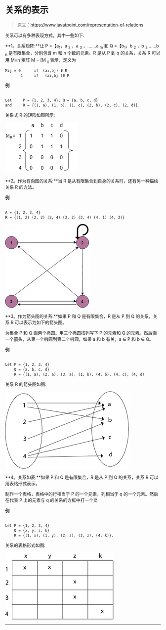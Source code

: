 # 关系的表示

> 原文：<https://www.javatpoint.com/representation-of-relations>

关系可以有多种表现方式。其中一些如下:

**1。关系矩阵:**让 P =【a<sub>1</sub>，a <sub>2</sub> ，a <sub>3</sub> ，.......a <sub>m</sub> 和 Q =【b<sub>1</sub>，b <sub>2</sub> ，b <sub>3</sub> ......b <sub>n</sub> 是有限集合，分别包含 m 和 n 个数的元素。R 是从 P 到 q 的关系，关系 R 可以用 M×n 矩阵 M = [M <sub>ij</sub> 表示，定义为

```
Mij = 0      if  (ai,bj) ∉ R
       1     if   (ai,bj )∈ R

```

**例**

```

Let     P = {1, 2, 3, 4}, Q = {a, b, c, d}
and     R = {(1, a), (1, b), (1, c), (2, b), (2, c), (2, d)}.

```

关系式 R 的矩阵如图所示:

![Representation of Relations](img/1ee629129bef39b00e73ecd83ac60a95.png)

**2。作为有向图的关系:**当 R 是从有限集合到自身的关系时，还有另一种描绘关系 R 的方法。

**例**

```

A = {1, 2, 3, 4}
R = {(1, 2) (2, 2) (2, 4) (3, 2) (3, 4) (4, 1) (4, 3)}

```

![Representation of Relations](img/0d86ad3ae5341619c4c8b56538051f89.png)

**3。作为箭头图的关系:**如果 P 和 Q 是有限集合，R 是从 P 到 Q 的关系，关系 R 可以表示为如下的箭头图。

为集合 P 和 Q 画两个椭圆。用三个椭圆按列写下 P 的元素和 Q 的元素。然后画一个箭头，从第一个椭圆到第二个椭圆，如果 a 和 b 有关，a ∈ P 和 b ∈ Q。

**例**

```

Let P = {1, 2, 3, 4}
    Q = {a, b, c, d}
    R = {(1, a), (2, a), (3, a), (1, b), (4, b), (4, c), (4, d)

```

关系 R 的箭头图如图:

![Representation of Relations](img/c18528c987f42eb0f32728c729a733e9.png)

**4。关系如表:**如果 P 和 Q 是有限集合，R 是从 P 到 Q 的关系，关系 R 可以用表格形式表示。

制作一个表格，表格中的行相当于 P 的一个元素，列相当于 q 的一个元素。然后在代表 P 上的元素与 q 的关系的方框中打一个叉

**例**

```

Let P = {1, 2, 3, 4} 
    Q = {x, y, z, k}
    R = {(1, x), (1, y), (2, z), (3, z), (4, k)}.

```

关系的表格形式如图:

![Representation of Relations](img/1afa2a4c1ed78af61865d5b099158a3e.png)

* * *